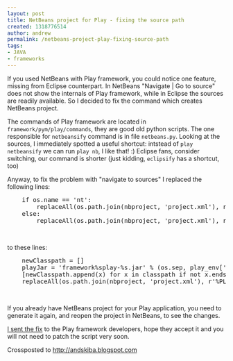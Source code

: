 ```yaml
---
layout: post
title: NetBeans project for Play - fixing the source path
created: 1318776514
author: andrew
permalink: /netbeans-project-play-fixing-source-path
tags:
- JAVA
- frameworks
---
```

<p>If you used NetBeans with Play framework, you could notice one feature, missing from Eclipse counterpart. In NetBeans &quot;Navigate | Go to source&quot; does not show the internals of Play framework, while in Eclipse the sources are readily available. So I decided to fix the command which creates NetBeans project.</p>
<div id="fullpost">
<p>The commands of Play framework are located in <code>framework/pym/play/commands</code>, they are good old python scripts. The one responsible for <code>netbeansify</code> command is in file <code>netbeans.py</code>. Looking at the sources, I immediately spotted a useful shortcut: intstead of <code>play netbeansify</code> we can run <code>play nb</code>, I like that! :) Eclipse fans, consider switching, our command is shorter (just kidding, <code>eclipsify</code> has a shortcut, too)</p>
<p>Anyway, to fix the problem with &quot;navigate to sources&quot; I replaced the following lines:</p>
<pre title="code" class="brush: python;">
    if os.name == 'nt':
        replaceAll(os.path.join(nbproject, 'project.xml'), r'%PLAY_CLASSPATH%', ';'.join(classpath + ['nbproject\\classes']))
    else:
        replaceAll(os.path.join(nbproject, 'project.xml'), r'%PLAY_CLASSPATH%', ':'.join(classpath + ['nbproject/classes']))
</pre>
<p>&nbsp;</p>
<p>to these lines:</p>
<pre title="code" class="brush: python;">
    newClasspath = []
    playJar = 'framework%splay-%s.jar' % (os.sep, play_env['version'])
    [newClasspath.append(x) for x in classpath if not x.endswith(playJar)]
    replaceAll(os.path.join(nbproject, 'project.xml'), r'%PLAY_CLASSPATH%', ';'.join(newClasspath + ['nbproject%sclasses'%os.sep, '%s%sframework%ssrc'%(play_env[&quot;basedir&quot;], os.sep, os.sep)]))
</pre>
<p>&nbsp;</p>
<p>If you already have NetBeans project for your Play application, you need to generate it again, and reopen the project in NetBeans, to see the changes.</p>
<p><a href="https://play.lighthouseapp.com/projects/57987-play-framework/tickets/1164">I sent the fix</a> to the Play framework developers, hope they accept it and you will not need to patch the script very soon.</p>
<p>Crossposted to <a href="http://andskiba.blogspot.com/2011/10/netbeans-project-for-play-fixing-source.html">http://andskiba.blogspot.com</a></p>
